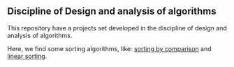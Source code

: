 ## Discipline of Design and analysis of algorithms

This repository have a projects set developed in the discipline of design and analysis of algorithms.

Here, we find some sorting algorithms, like: [sorting by comparison](Projects/t1_(comparison_sort)) and [linear sorting](Projects/linear_sorting).
